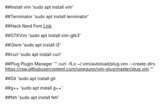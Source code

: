 ##Install vim
'sudo apt install vim'

##Terminator
'sudo apt install terminator'

##Hack Nerd Font
[Link](https://github.com/ryanoasis/nerd-fonts/tree/master/patched-fonts/Hack/Regular/complete)

##GTKVim
'sudo apt install vim-gtk3'

##i3wm
'sudo apt install i3'

##curl
'sudo apt install curl'

##Plug Plugin Manager
'''
curl -fLo ~/.vim/autoload/plug.vim --create-dirs \
    https://raw.githubusercontent.com/junegunn/vim-plug/master/plug.vim
'''

##Git
'sudo apt install git

##g++
'sudo apt install g++'

##feh
'sudo apt install feh'


